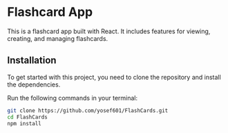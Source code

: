 # Flashcard App

This is a flashcard app built with React. It includes features for viewing, creating, and managing flashcards.

## Installation

To get started with this project, you need to clone the repository and install the dependencies.

Run the following commands in your terminal:

```bash
git clone https://github.com/yosef601/FlashCards.git
cd FlashCards
npm install